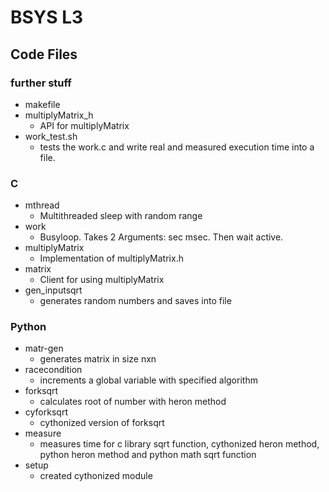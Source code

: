 # BSYS L3
## Code Files

### further stuff
* makefile
* multiplyMatrix_h
	* API for multiplyMatrix
* work_test.sh 
	* tests the work.c and write real and measured execution time into a file.

### C
* mthread
	* Multithreaded sleep with random range
* work
	* Busyloop. Takes 2 Arguments: sec msec. Then wait active.
* multiplyMatrix
	* Implementation of multiplyMatrix.h
* matrix
	* Client for using multiplyMatrix
* gen_inputsqrt
	* generates random numbers and saves into file 
	
### Python
* matr-gen
	* generates matrix in size nxn 
* racecondition
	* increments a global variable with specified algorithm
* forksqrt
	* calculates root of number with heron method
* cyforksqrt
	* cythonized version of forksqrt
* measure
	* measures time for c library sqrt function, cythonized heron method, python heron method and python math sqrt function
* setup
	* created cythonized module 

